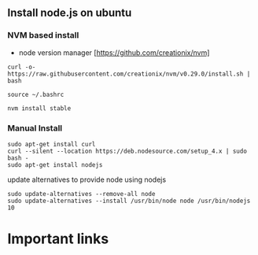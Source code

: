 ## Install node.js on ubuntu

### NVM based install

- node version manager [https://github.com/creationix/nvm]

```
curl -o- https://raw.githubusercontent.com/creationix/nvm/v0.29.0/install.sh | bash

source ~/.bashrc

nvm install stable
```

### Manual Install
```
sudo apt-get install curl
curl --silent --location https://deb.nodesource.com/setup_4.x | sudo bash -
sudo apt-get install nodejs
```

update alternatives to provide node using nodejs
```
sudo update-alternatives --remove-all node
sudo update-alternatives --install /usr/bin/node node /usr/bin/nodejs 10
```

# Important links


